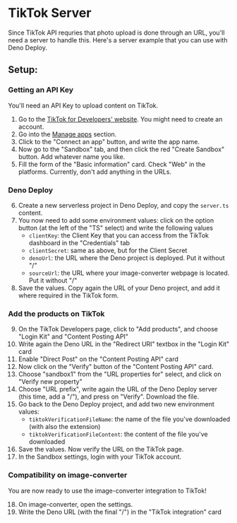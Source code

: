 # TikTok Server

Since TikTok API requries that photo upload is done through an URL, you'll need
a server to handle this. Here's a server example that you can use with Deno
Deploy.

## Setup:

### Getting an API Key

You'll need an API Key to upload content on TikTok.

1. Go to the
   [TikTok for Developers' website](https://developers.tiktok.com/apps/). You
   might need to create an account.
2. Go into the [Manage apps](https://developers.tiktok.com/apps/) section.
3. Click to the "Connect an app" button, and write the app name.
4. Now go to the "Sandbox" tab, and then click the red "Create Sandbox" button.
   Add whatever name you like.
5. Fill the form of the "Basic information" card. Check "Web" in the platforms.
   Currently, don't add anything in the URLs.

### Deno Deploy

6. Create a new serverless project in Deno Deploy, and copy the `server.ts`
   content.
7. You now need to add some environment values: click on the option button (at
   the left of the "TS" select) and write the following values
   - `clientKey`: the Client Key that you can access from the TikTok dashboard
     in the "Credentials" tab
   - `clientSecret`: same as above, but for the Client Secret
   - `denoUrl`: the URL where the Deno project is deployed. Put it without "/"
   - `sourceUrl`: the URL where your image-converter webpage is located. Put it
     without "/"
8. Save the values. Copy again the URL of your Deno project, and add it where
   required in the TikTok form.

### Add the products on TikTok

9. On the TikTok Developers page, click to "Add products", and choose "Login
   Kit" and "Content Posting API"
10. Write again the Deno URL in the "Redirect URI" textbox in the "Login Kit"
    card
11. Enable "Direct Post" on the "Content Posting API" card
12. Now click on the "Verify" button of the "Content Posting API" card.
13. Choose "sandbox1" from the "URL properties for" select, and click on "Verify
    new property"
14. Choose "URL prefix", write again the URL of the Deno Deploy server (this
    time, add a "/"), and press on "Verify". Download the file.
15. Go back to the Deno Deploy project, and add two new environment values:
    - `tiktokVerificationFileName`: the name of the file you've downloaded (with
      also the extension)
    - `tiktokVerificationFileContent`: the content of the file you've downloaded
16. Save the values. Now verify the URL on the TikTok page.
17. In the Sandbox settings, login with your TikTok account.

### Compatibility on image-converter

You are now ready to use the image-converter integration to TikTok!

18. On image-converter, open the settings.
19. Write the Deno URL (with the final "/") in the "TikTok integration" card
